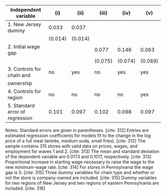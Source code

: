 | Independent variable          | (i)         | (ii)        | (iii)       | (iv)        | (v)         |
|-------------------------------|-------------|-------------|-------------|-------------|-------------|
| 1. New Jersey dummy           | 0.033       | 0.037       |             |             |             |
|                               | (0.014)     | (0.014)     |             |             |             |
| 2. Initial wage gap           |             |             | 0.077       | 0.146       | 0.063       |
|                               |             |             | (0.075)     | (0.074)     | (0.089)     |
| 3. Controls for chain and     | no          | yes         | no          | yes         | yes         |
|    ownership                  |             |             |             |             |             |
| 4. Controls for region        | no          | no          | no          | no          | yes         |
| 5. Standard error of regression | 0.101       | 0.097       | 0.102       | 0.098       | 0.097       |

Notes: Standard errors are given in parentheses. [cite: 312] Entries are estimated regression coefficients for models fit to the change in the log price of a full meal (entrée, medium soda, small fries). [cite: 312] The sample contains 315 stores with valid data on prices, wages, and employment for waves 1 and 2. [cite: 313] The mean and standard deviation of the dependent variable are 0.0173 and 0.1017, respectively. [cite: 313]
Proportional increase in starting wage necessary to raise the wage to the new minimum-wage rate. [cite: 314] For stores in Pennsylvania the wage gap is 0. [cite: 315]
Three dummy variables for chain type and whether or not the store is company-owned are included. [cite: 315]
Dummy variables for two regions of New Jersey and two regions of eastern Pennsylvania are included. [cite: 316]